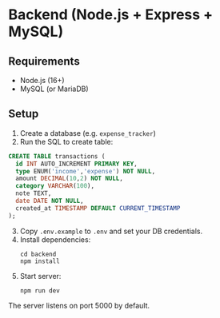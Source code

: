 # Backend (Node.js + Express + MySQL)

## Requirements
- Node.js (16+)
- MySQL (or MariaDB)

## Setup
1. Create a database (e.g. `expense_tracker`)
2. Run the SQL to create table:

```sql
CREATE TABLE transactions (
  id INT AUTO_INCREMENT PRIMARY KEY,
  type ENUM('income','expense') NOT NULL,
  amount DECIMAL(10,2) NOT NULL,
  category VARCHAR(100),
  note TEXT,
  date DATE NOT NULL,
  created_at TIMESTAMP DEFAULT CURRENT_TIMESTAMP
);
```

3. Copy `.env.example` to `.env` and set your DB credentials.
4. Install dependencies:
   ```
   cd backend
   npm install
   ```
5. Start server:
   ```
   npm run dev
   ```

The server listens on port 5000 by default.
